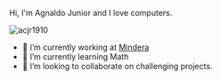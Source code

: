 Hi, I'm Agnaldo Junior and I love computers.

<p align="left"> <img src="https://komarev.com/ghpvc/?username=acjr1910&label=Profile%20views&color=0e75b6&style=flat" alt="acjr1910" /> </p>

- 🔭 I’m currently working at [Mindera](https://mindera.com/)
- 🌱 I’m currently learning Math
- 👯 I’m looking to collaborate on challenging projects.

<!--
**ajnior/ajnior** is a ✨ _special_ ✨ repository because its `README.md` (this file) appears on your GitHub profile.

Here are some ideas to get you started:

- 🔭 I’m currently working on ...
- 🌱 I’m currently learning ...
- 👯 I’m looking to collaborate on ...
- 🤔 I’m looking for help with ...
- 💬 Ask me about ...
- 📫 How to reach me: ...
- 😄 Pronouns: ...
- ⚡ Fun fact: ...
-->
